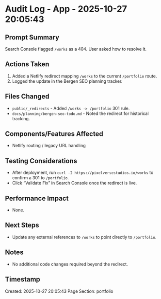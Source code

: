 # Audit Log - App - 2025-10-27 20:05:43

## Prompt Summary

Search Console flagged `/works` as a 404. User asked how to resolve it.

## Actions Taken

1. Added a Netlify redirect mapping `/works` to the current `/portfolio` route.
2. Logged the update in the Bergen SEO planning tracker.

## Files Changed

- `public/_redirects` - Added `/works -> /portfolio` 301 rule.
- `docs/planning/bergen-seo-todo.md` - Noted the redirect for historical tracking.

## Components/Features Affected

- Netlify routing / legacy URL handling

## Testing Considerations

- After deployment, run `curl -I https://pixelversestudios.io/works` to confirm a 301 to `/portfolio`.
- Click “Validate Fix” in Search Console once the redirect is live.

## Performance Impact

- None.

## Next Steps

- Update any external references to `/works` to point directly to `/portfolio`.

## Notes

- No additional code changes required beyond the redirect.

## Timestamp

Created: 2025-10-27 20:05:43
Page Section: portfolio
